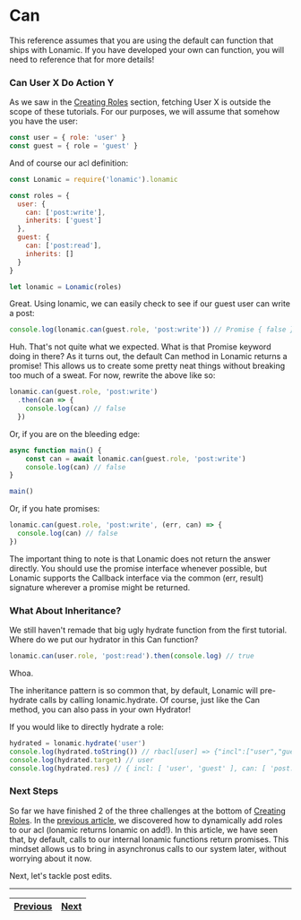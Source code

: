 # Can

This reference assumes that you are using the default can function that ships with Lonamic. If you have developed your own can function, you will need to reference that for more details!

### Can User X Do Action Y

As we saw in the [Creating Roles](/usage/creating-roles.md) section, fetching User X is outside the scope of these tutorials. For our purposes, we will assume that somehow you have the user:

```js
const user = { role: 'user' }
const guest = { role = 'guest' }
```

And of course our acl definition:

```js
const Lonamic = require('lonamic').lonamic

const roles = {
  user: {
    can: ['post:write'],
    inherits: ['guest']
  },
  guest: {
    can: ['post:read'],
    inherits: []
  }
}

let lonamic = Lonamic(roles)
```

Great. Using lonamic, we can easily check to see if our guest user can write a post:

```js
console.log(lonamic.can(guest.role, 'post:write')) // Promise { false }
```

Huh. That's not quite what we expected. What is that Promise keyword doing in there? As it turns out, the default Can method in Lonamic returns a promise! This allows us to create some pretty neat things without breaking too much of a sweat. For now, rewrite the above like so:

```js
lonamic.can(guest.role, 'post:write')
  .then(can => {
    console.log(can) // false
  })
```

Or, if you are on the bleeding edge:

```js
async function main() {
    const can = await lonamic.can(guest.role, 'post:write')
    console.log(can) // false
}

main()
```

Or, if you hate promises:

```js
lonamic.can(guest.role, 'post:write', (err, can) => {
  console.log(can) // false
})
```

The important thing to note is that Lonamic does not return the answer directly. You should use the promise interface whenever possible, but Lonamic supports the Callback interface via the common \(err, result\) signature wherever a promise might be returned.

### What About Inheritance?

We still haven't remade that big ugly hydrate function from the first tutorial. Where do we put our hydrator in this Can function?

```js
lonamic.can(user.role, 'post:read').then(console.log) // true
```

Whoa.

The inheritance pattern is so common that, by default, Lonamic will pre-hydrate calls by calling lonamic.hydrate. Of course, just like the Can method, you can also pass in your own Hydrator!

If you would like to directly hydrate a role:

```js
hydrated = lonamic.hydrate('user')
console.log(hydrated.toString()) // rbacl[user] => {"incl":["user","guest"],"can":["post:write","post:read"]}
console.log(hydrated.target) // user
console.log(hydrated.res) // { incl: [ 'user', 'guest' ], can: [ 'post:write', 'post:read' ] }
```

### Next Steps

So far we have finished 2 of the three challenges at the bottom of [Creating Roles](/usage/creating-roles.md). In the [previous article](/usage/lonamic-roles.md), we discovered how to dynamically add roles to our acl \(lonamic returns lonamic on add!\). In this article, we have seen that, by default, calls to our internal lonamic functions return promises. This mindset allows us to bring in asynchronus calls to our system later, without worrying about it now.

Next, let's tackle post edits.

---

| [Previous](/usage/lonamic-roles.md) | [Next](/usage/editing-own-post.md) |
| :--- | ---: |




